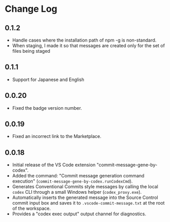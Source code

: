 
# Change Log

## 0.1.2

- Handle cases where the installation path of npm -g is non-standard.
- When staging, I made it so that messages are created only for the set of files being staged

## 0.1.1

- Support for Japanese and English

## 0.0.20

- Fixed the badge version number.

## 0.0.19

- Fixed an incorrect link to the Marketplace.

## 0.0.18

- Initial release of the VS Code extension "commit-message-gene-by-codex".
- Added the command: "Commit message generation command execution" (`commit-message-gene-by-codex.runCodexCmd`).
- Generates Conventional Commits style messages by calling the local `codex` CLI through a small Windows helper (`codex_proxy.exe`).
- Automatically inserts the generated message into the Source Control commit input box and saves it to `.vscode-commit-message.txt` at the root of the workspace.
- Provides a "codex exec output" output channel for diagnostics.

